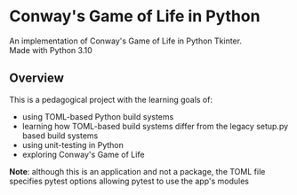 # Conway's Game of Life in Python
An implementation of Conway's Game of Life in Python Tkinter.  
Made with Python 3.10

## Overview
This is a pedagogical project with the learning goals of:
- using TOML-based Python build systems
- learning how TOML-based build systems differ from the legacy setup.py based build systems
- using unit-testing in Python
- exploring Conway's Game of Life

**Note**: although this is an application and not a package, the TOML file specifies pytest options allowing pytest to use the app's modules